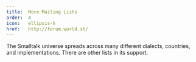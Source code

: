 ```yaml
---
title:  More Mailing Lists
order:  4
icon:   ellipsis-h
href:   http://forum.world.st/
---
```

The Smalltalk universe spreads across many different dialects, countries, and implementations. There are other lists in its support.